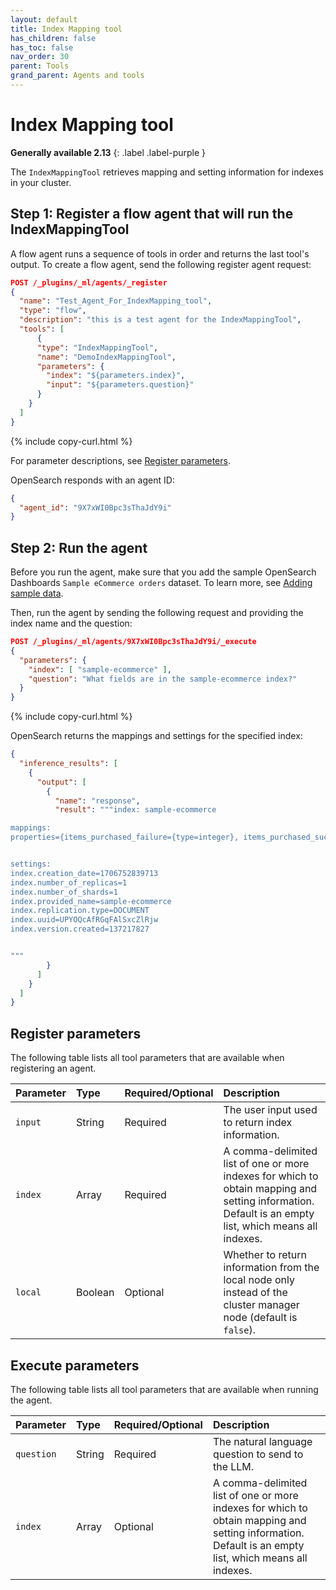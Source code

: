 ```yaml
---
layout: default
title: Index Mapping tool
has_children: false
has_toc: false
nav_order: 30
parent: Tools
grand_parent: Agents and tools
---
```


<!-- vale off -->
# Index Mapping tool
**Generally available 2.13**
{: .label .label-purple }
<!-- vale on -->

The `IndexMappingTool` retrieves mapping and setting information for indexes in your cluster.

## Step 1: Register a flow agent that will run the IndexMappingTool

A flow agent runs a sequence of tools in order and returns the last tool's output. To create a flow agent, send the following register agent request:

```json
POST /_plugins/_ml/agents/_register
{
  "name": "Test_Agent_For_IndexMapping_tool",
  "type": "flow",
  "description": "this is a test agent for the IndexMappingTool",
  "tools": [
      {
      "type": "IndexMappingTool",
      "name": "DemoIndexMappingTool",
      "parameters": {
        "index": "${parameters.index}",
        "input": "${parameters.question}"
      }
    }
  ]
}
```
{% include copy-curl.html %} 

For parameter descriptions, see [Register parameters](#register-parameters).

OpenSearch responds with an agent ID:

```json
{
  "agent_id": "9X7xWI0Bpc3sThaJdY9i"
}
```

## Step 2: Run the agent

Before you run the agent, make sure that you add the sample OpenSearch Dashboards `Sample eCommerce orders` dataset. To learn more, see [Adding sample data]({{site.url}}{{site.baseurl}}/dashboards/quickstart#adding-sample-data).

Then, run the agent by sending the following request and providing the index name and the question:

```json
POST /_plugins/_ml/agents/9X7xWI0Bpc3sThaJdY9i/_execute
{
  "parameters": {
    "index": [ "sample-ecommerce" ],
    "question": "What fields are in the sample-ecommerce index?"
  }
}
```
{% include copy-curl.html %} 

OpenSearch returns the mappings and settings for the specified index:

```json
{
  "inference_results": [
    {
      "output": [
        {
          "name": "response",
          "result": """index: sample-ecommerce

mappings:
properties={items_purchased_failure={type=integer}, items_purchased_success={type=integer}, order_id={type=integer}, timestamp={type=date}, total_revenue_usd={type=integer}}


settings:
index.creation_date=1706752839713
index.number_of_replicas=1
index.number_of_shards=1
index.provided_name=sample-ecommerce
index.replication.type=DOCUMENT
index.uuid=UPYOQcAfRGqFAlSxcZlRjw
index.version.created=137217827


"""
        }
      ]
    }
  ]
}
```

## Register parameters

The following table lists all tool parameters that are available when registering an agent.

Parameter | Type | Required/Optional | Description
:--- | :--- | :--- | :---
`input` | String | Required | The user input used to return index information.
`index` | Array | Required | A comma-delimited list of one or more indexes for which to obtain mapping and setting information. Default is an empty list, which means all indexes.
`local` | Boolean | Optional | Whether to return information from the local node only instead of the cluster manager node (default is `false`).

## Execute parameters

The following table lists all tool parameters that are available when running the agent.

Parameter	| Type | Required/Optional | Description	
:--- | :--- | :--- | :---
`question` | String | Required | The natural language question to send to the LLM. 
`index` | Array | Optional | A comma-delimited list of one or more indexes for which to obtain mapping and setting information. Default is an empty list, which means all indexes.